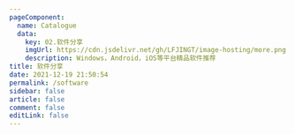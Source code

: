 ```yaml
---
pageComponent: 
  name: Catalogue
  data: 
    key: 02.软件分享
    imgUrl: https://cdn.jsdelivr.net/gh/LFJINGT/image-hosting/more.png
    description: Windows，Android，iOS等平台精品软件推荐
title: 软件分享
date: 2021-12-19 21:50:54
permalink: /software
sidebar: false
article: false
comment: false
editLink: false
---
```

